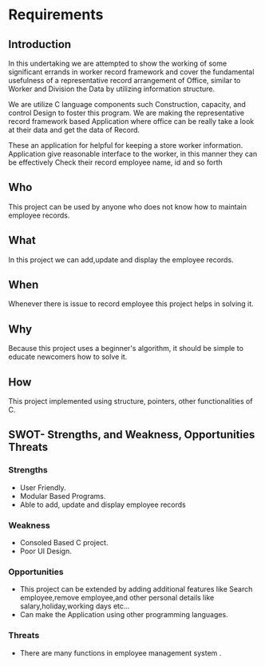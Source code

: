 # Requirements 

## Introduction 

In this undertaking we are attempted to show the working of some significant errands in worker record framework and cover the fundamental usefulness of a representative record arrangement of Office, similar to Worker and Division the Data by utilizing information structure. 

We are utilize C language components such Construction, capacity, and control Design to foster this program. We are making the representative record framework based Application where office can be really take a look at their data and get the data of Record. 

These an application for helpful for keeping a store worker information. Application give reasonable interface to the worker, in this manner they can be effectively Check their record employee name, id and so forth

## Who
This project can be used by anyone who does not know how to maintain employee records.
## What
In this project we can add,update and display the employee records.
## When 
Whenever there is issue to record employee this project helps in solving it.
## Why
Because this project uses a beginner's algorithm, it should be simple to educate newcomers how to solve it.
## How
This project implemented using structure, pointers, other functionalities of C.

## SWOT- Strengths, and Weakness, Opportunities Threats
### Strengths
- User Friendly.
- Modular Based Programs.
- Able to add, update and display employee records

### Weakness
-  Consoled Based C project.
- Poor UI Design.

### Opportunities
-  This project can be extended by adding additional features like Search employee,remove employee,and other personal details like salary,holiday,working days etc...
- Can make the Application using other programming languages.

### Threats
- There are many functions in employee management system  .

